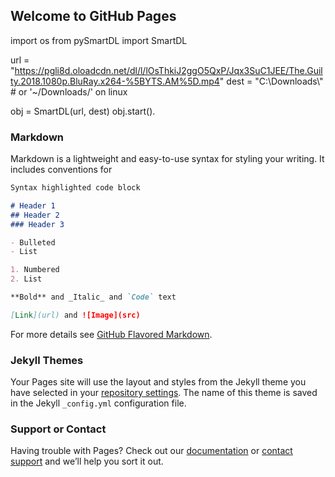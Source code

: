 ## Welcome to GitHub Pages

import os
from pySmartDL import SmartDL

url = "https://pgli8d.oloadcdn.net/dl/l/lOsThkiJ2ggO5QxP/Jqx3SuC1JEE/The.Guilty.2018.1080p.BluRay.x264-%5BYTS.AM%5D.mp4"
dest = "C:\\Downloads\\" # or '~/Downloads/' on linux

obj = SmartDL(url, dest)
obj.start().

### Markdown

Markdown is a lightweight and easy-to-use syntax for styling your writing. It includes conventions for

```markdown
Syntax highlighted code block

# Header 1
## Header 2
### Header 3

- Bulleted
- List

1. Numbered
2. List

**Bold** and _Italic_ and `Code` text

[Link](url) and ![Image](src)
```

For more details see [GitHub Flavored Markdown](https://guides.github.com/features/mastering-markdown/).

### Jekyll Themes

Your Pages site will use the layout and styles from the Jekyll theme you have selected in your [repository settings](https://github.com/pthakre/python_pro/settings). The name of this theme is saved in the Jekyll `_config.yml` configuration file.

### Support or Contact

Having trouble with Pages? Check out our [documentation](https://help.github.com/categories/github-pages-basics/) or [contact support](https://github.com/contact) and we’ll help you sort it out.
